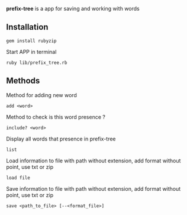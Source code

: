 **prefix-tree** is a app for saving and working with words

## Installation
```
gem install rubyzip
```
Start APP in terminal
```
ruby lib/prefix_tree.rb
```
## Methods

Method for adding new word
```
add <word>
```
Method to check is this word presence ?
```
include? <word>
```
 Display all words that presence in prefix-tree
```
list
```
Load information to file with path without extension, add format without point, use txt or zip
```
load file
```
Save information to file with path without extension, add format without point, use txt or zip
```
save <path_to_file> [--<format_file>]
```

